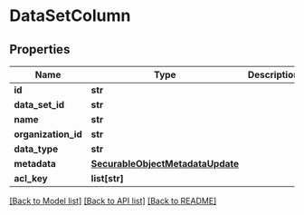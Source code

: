 # DataSetColumn

## Properties
Name | Type | Description | Notes
------------ | ------------- | ------------- | -------------
**id** | **str** |  | [optional] 
**data_set_id** | **str** |  | [optional] 
**name** | **str** |  | [optional] 
**organization_id** | **str** |  | [optional] 
**data_type** | **str** |  | [optional] 
**metadata** | [**SecurableObjectMetadataUpdate**](SecurableObjectMetadataUpdate.md) |  | [optional] 
**acl_key** | **list[str]** |  | [optional] 

[[Back to Model list]](../README.md#documentation-for-models) [[Back to API list]](../README.md#documentation-for-api-endpoints) [[Back to README]](../README.md)


